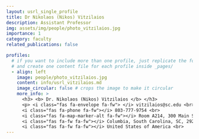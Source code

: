 ```yaml
---
layout: usrl_single_profile
title: Dr Nikolaos (Nikos) Vitzilaios
description: Assistant Professor
img: assets/img/people/photo_vitzilaios.jpg
importance: 1
category: faculty
related_publications: false

profiles:
  # if you want to include more than one profile, just replicate the following block
  # and create one content file for each profile inside _pages/
  - align: left
    image: people/photo_vitzilaios.jpg
    content: info/usrl_vitzilaios.md
    image_circular: false # crops the image to make it circular
    more_info: >
      <h3> <b> Dr. Nikolaos (Nikos) Vitzilaios </b> </h3>
      <p> <i class="fas fa-envelope fa-fw"> </i> vitzilaios@sc.edu <br> 
      <i class="fas fa-phone fa-fw"></i> 803-777-9754 <br> 
      <i class="fas fa-map-marker-alt fa-fw"></i> Room A214, 300 Main Street <br> 
      <i class="fas fa-fw fa-fw"></i> Columbia, South Carolina, SC, 29208 <br> 
      <i class="fas fa-fw fa-fw"></i> United States of America <br>
---
```


<style>


<style>